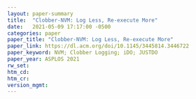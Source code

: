 ```yaml
---
layout: paper-summary
title:  "Clobber-NVM: Log Less, Re-execute More"
date:   2021-05-09 17:17:00 -0500
categories: paper
paper_title: "Clobber-NVM: Log Less, Re-execute More"
paper_link: https://dl.acm.org/doi/10.1145/3445814.3446722
paper_keyword: NVM; Clobber Logging; iDO; JUSTDO
paper_year: ASPLOS 2021
rw_set:
htm_cd:
htm_cr:
version_mgmt:
---
```



